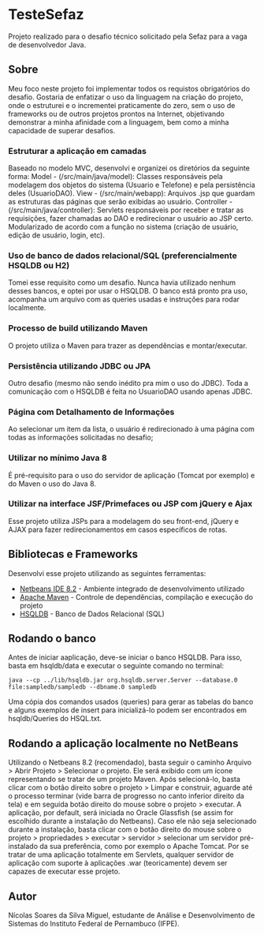 # TesteSefaz
Projeto realizado para o desafio técnico solicitado pela Sefaz para a vaga de desenvolvedor Java.

## Sobre
Meu foco neste projeto foi implementar todos os requistos obrigatórios do desafio. Gostaria de enfatizar o uso da linguagem na criação do projeto, onde o estruturei e o incrementei praticamente do zero, sem o uso de frameworks ou de outros projetos prontos na Internet, objetivando demonstrar a minha afinidade com a linguagem, bem como a minha capacidade de superar desafios.

### Estruturar a aplicação em camadas
Baseado no modelo MVC, desenvolvi e organizei os diretórios da seguinte forma:
Model - (/src/main/java/model): Classes responsáveis pela modelagem dos objetos do sistema (Usuario e Telefone) e pela persistência deles (UsuarioDAO).
View - (/src/main/webapp): Arquivos .jsp que guardam as estruturas das páginas que serão exibidas ao usuário. 
Controller - (/src/main/java/controller): Servlets responsáveis por receber e tratar as requisições, fazer chamadas ao DAO e redirecionar o usuário ao JSP certo. Modularizado de acordo com a função no sistema (criação de usuário, edição de usuário, login, etc).

### Uso de banco de dados relacional/SQL (preferencialmente HSQLDB ou H2)
Tomei esse requisito como um desafio. Nunca havia utilizado nenhum desses bancos, e optei por usar o HSQLDB. O banco está pronto pra uso, acompanha um arquivo com as queries usadas e instruções para rodar localmente.

### Processo de build utilizando Maven
O projeto utiliza o Maven para trazer as dependências e montar/executar.

### Persistência utilizando JDBC ou JPA 
Outro desafio (mesmo não sendo inédito pra mim o uso do JDBC). Toda a comunicação com o HSQLDB é feita no UsuarioDAO usando apenas JDBC.

### Página com Detalhamento de Informações 
Ao selecionar um item da lista, o usuário é redirecionado à uma página com todas as informações solicitadas no desafio;

### Utilizar no mínimo Java 8 
É pré-requisito para o uso do servidor de aplicação (Tomcat por exemplo) e do Maven o uso do Java 8.

### Utilizar na interface JSF/Primefaces ou JSP com jQuery e Ajax
Esse projeto utiliza JSPs para a modelagem do seu front-end, jQuery e AJAX para fazer redirecionamentos em casos específicos de rotas.


## Bibliotecas e Frameworks 
Desenvolvi esse projeto utilizando as seguintes ferramentas:
* [Netbeans IDE 8.2](https://netbeans.org/downloads/8.2/) - Ambiente integrado de desenvolvimento utilizado
* [Apache Maven](https://maven.apache.org) - Controle de dependências, compilação e execução do projeto
* [HSQLDB](http://hsqldb.org) - Banco de Dados Relacional (SQL)


## Rodando o banco
Antes de iniciar aaplicação, deve-se iniciar o banco HSQLDB. Para isso, basta em hsqldb/data e executar o seguinte comando no terminal: 
```
java --cp ../lib/hsqldb.jar org.hsqldb.server.Server --database.0 file:sampledb/sampledb --dbname.0 sampledb
```
Uma cópia dos comandos usados (queries) para gerar as tabelas do banco e alguns exemplos de insert para inicializá-lo podem ser encontrados em hsqldb/Queries do HSQL.txt.

## Rodando a aplicação localmente no NetBeans
Utilizando o Netbeans 8.2 (recomendado), basta seguir o caminho Arquivo > Abrir Projeto > Selecionar o projeto. Ele será exibido com um ícone representando se tratar de um projeto Maven. Após selecioná-lo, basta clicar com o botão direito sobre o projeto > Limpar e construir, aguarde até o processo terminar (vide barra de progresso no canto inferior direito da tela) e em seguida botão direito do mouse sobre o projeto > executar.
A aplicação, por default, será iniciada no Oracle Glassfish (se assim for escolhido durante a instalação do Netbeans). Caso ele não seja selecionado durante a instalação, basta clicar com o botão direito do mouse sobre o projeto > propriedades > executar > servidor > selecionar um servidor pré-instalado da sua preferência, como por exemplo o Apache Tomcat.
Por se tratar de uma aplicação totalmente em Servlets, qualquer servidor de aplicação com suporte à aplicações .war (teoricamente) devem ser capazes de executar esse projeto.

## Autor 
Nícolas Soares da Silva Miguel, estudante de Análise e Desenvolvimento de Sistemas do Instituto Federal de Pernambuco (IFPE).

